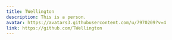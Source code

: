 ```yaml
---
title: TWellington
description: This is a person.
avatar: https://avatars3.githubusercontent.com/u/7970209?v=4
link: https://github.com/TWellington
---
```


